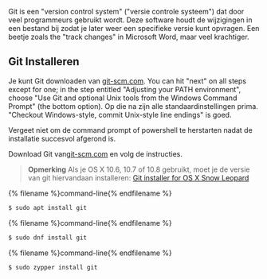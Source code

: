Git is een "version control system" ("versie controle systeem") dat door veel programmeurs gebruikt wordt. Deze software houdt de wijzigingen in een bestand bij zodat je later weer een specifieke versie kunt opvragen. Een beetje zoals the "track changes" in Microsoft Word, maar veel krachtiger.

## Git Installeren

<!--sec data-title="Installing Git: Windows" data-id="git_install_windows"
data-collapse=true ces-->

Je kunt Git downloaden van [git-scm.com](https://git-scm.com/). You can hit "next" on all steps except for one; in the step entitled "Adjusting your PATH environment", choose "Use Git and optional Unix tools from the Windows Command Prompt" (the bottom option). Op die na zijn alle standaardinstellingen prima. "Checkout Windows-style, commit Unix-style line endings" is goed.

Vergeet niet om de command prompt of powershell te herstarten nadat de installatie succesvol afgerond is. <!--endsec-->

<!--sec data-title="Installing Git: OS X" data-id="git_install_OSX"
data-collapse=true ces-->

Download Git van[git-scm.com](https://git-scm.com/) en volg de instructies.

> **Opmerking** Als je OS X 10.6, 10.7 of 10.8 gebruikt, moet je de versie van git hiervandaan installeren: [Git installer for OS X Snow Leopard](https://sourceforge.net/projects/git-osx-installer/files/git-2.3.5-intel-universal-snow-leopard.dmg/download)

<!--endsec-->

<!--sec data-title="Installing Git: Debian or Ubuntu" data-id="git_install_debian_ubuntu"
data-collapse=true ces-->

{% filename %}command-line{% endfilename %}

```bash
$ sudo apt install git
```

<!--endsec-->

<!--sec data-title="Installing Git: Fedora" data-id="git_install_fedora"
data-collapse=true ces-->

{% filename %}command-line{% endfilename %}

```bash
$ sudo dnf install git
```

<!--endsec-->

<!--sec data-title="Installing Git: openSUSE" data-id="git_install_openSUSE"
data-collapse=true ces-->

{% filename %}command-line{% endfilename %}

```bash
$ sudo zypper install git
```

<!--endsec-->